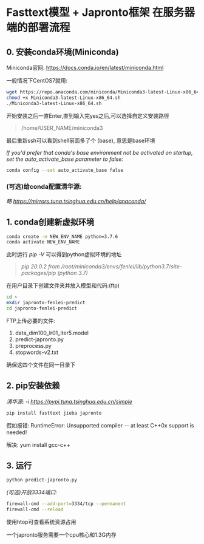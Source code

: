 # Fasttext模型 + Japronto框架 在服务器端的部署流程

## 0. 安装conda环境(Miniconda)

Miniconda官网: https://docs.conda.io/en/latest/miniconda.html

一般情况下CentOS7就用:

``` bash
wget https://repo.anaconda.com/miniconda/Miniconda3-latest-Linux-x86_64.sh
chmod +x Miniconda3-latest-Linux-x86_64.sh
./Miniconda3-latest-Linux-x86_64.sh
```

开始安装之后一直Enter,直到输入完yes之后,可以选择自定义安装路径

> /home/USER_NAME/miniconda3

最后重新ssh可以看到shell前面多了个 (base), 意思是base环境

*If you'd prefer that conda's base environment not be activated on startup, set the auto_activate_base parameter to* *false:* 

``` bash
conda config --set auto_activate_base false
```

### (可选)给conda配置清华源:

*略 https://mirrors.tuna.tsinghua.edu.cn/help/anaconda/*

## 1. conda创建新虚拟环境

```bash
conda create -n NEW_ENV_NAME python=3.7.6
conda activate NEW_ENV_NAME
```

此时运行 *pip -V* 可以得到python虚拟环境的地址
> *pip 20.0.2 from /root/miniconda3/envs/fenlei/lib/python3.7/site-packages/pip (python 3.7)*

在用户目录下创建文件夹并放入模型和代码:(ftp)

``` bash
cd ~
mkdir japronto-fenlei-predict
cd japronto-fenlei-predict
```

FTP上传必要的文件:

1. data_dim100_lr01_iter5.model
2. predict-japronto.py
3. preprocess.py
4. stopwords-v2.txt

确保这四个文件在同一目录下

## 2. pip安装依赖

*清华源: -i https://pypi.tuna.tsinghua.edu.cn/simple*

``` bash
pip install fasttext jieba japronto
```

假如报错:
RuntimeError: Unsupported compiler -- at least C++0x support is needed!

解决:
yum install gcc-c++

## 3. 运行

``` bash
python predict-japronto.py
```

*(可选)开放3334端口:*
```bash
firewall-cmd --add-port=3334/tcp --permanent
firewall-cmd --reload
```

使用htop可查看系统资源占用

一个japronto服务需要一个cpu核心和1.3G内存


